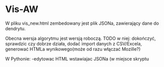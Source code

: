 # Vis-AW

W pliku vis_new.html zembedowany jest plik JSONa, zawierający dane do dendrytu.

Obecna wersja algorytmu jest wersją roboczą.
TODO w niej: dokończyć, sprawdzic czy dobrze działa, dodać import danych z CSV/Excela, generować HTMLa wynikowego(może od razu włączać Mozille?)

W Pythonie:
-edytowac HTML wstawiajac JSONa (w miejsce skryptu <script type="application/json" id="data">)
-GUI
-wlaczanie przegladarki
